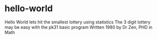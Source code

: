 # hello-world
Hello World lets hit the smallest lottery using statistics 
The 3 digit lottery may be easy with the pk31 basic program
Written 1980 by Dr Zen, PHD in Math
